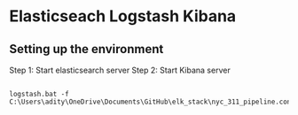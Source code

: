 # Elasticseach Logstash Kibana
## Setting up the environment

Step 1: Start elasticsearch server 
Step 2: Start Kibana server 


```

logstash.bat -f C:\Users\adity\OneDrive\Documents\GitHub\elk_stack\nyc_311_pipeline.config

 ```